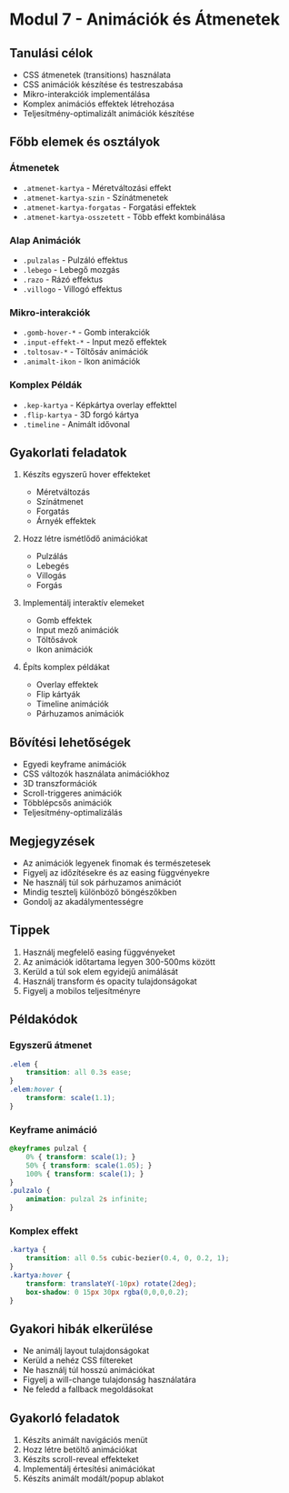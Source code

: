 # Modul 7 - Animációk és Átmenetek

## Tanulási célok
- CSS átmenetek (transitions) használata
- CSS animációk készítése és testreszabása
- Mikro-interakciók implementálása
- Komplex animációs effektek létrehozása
- Teljesítmény-optimalizált animációk készítése

## Főbb elemek és osztályok

### Átmenetek
- `.atmenet-kartya` - Méretváltozási effekt
- `.atmenet-kartya-szin` - Színátmenetek
- `.atmenet-kartya-forgatas` - Forgatási effektek
- `.atmenet-kartya-osszetett` - Több effekt kombinálása

### Alap Animációk
- `.pulzalas` - Pulzáló effektus
- `.lebego` - Lebegő mozgás
- `.razo` - Rázó effektus
- `.villogo` - Villogó effektus

### Mikro-interakciók
- `.gomb-hover-*` - Gomb interakciók
- `.input-effekt-*` - Input mező effektek
- `.toltosav-*` - Töltősáv animációk
- `.animalt-ikon` - Ikon animációk

### Komplex Példák
- `.kep-kartya` - Képkártya overlay effekttel
- `.flip-kartya` - 3D forgó kártya
- `.timeline` - Animált idővonal

## Gyakorlati feladatok
1. Készíts egyszerű hover effekteket
   - Méretváltozás
   - Színátmenet
   - Forgatás
   - Árnyék effektek

2. Hozz létre ismétlődő animációkat
   - Pulzálás
   - Lebegés
   - Villogás
   - Forgás

3. Implementálj interaktív elemeket
   - Gomb effektek
   - Input mező animációk
   - Töltősávok
   - Ikon animációk

4. Építs komplex példákat
   - Overlay effektek
   - Flip kártyák
   - Timeline animációk
   - Párhuzamos animációk

## Bővítési lehetőségek
- Egyedi keyframe animációk
- CSS változók használata animációkhoz
- 3D transzformációk
- Scroll-triggeres animációk
- Többlépcsős animációk
- Teljesítmény-optimalizálás

## Megjegyzések
- Az animációk legyenek finomak és természetesek
- Figyelj az időzítésekre és az easing függvényekre
- Ne használj túl sok párhuzamos animációt
- Mindig tesztelj különböző böngészőkben
- Gondolj az akadálymentességre

## Tippek
1. Használj megfelelő easing függvényeket
2. Az animációk időtartama legyen 300-500ms között
3. Kerüld a túl sok elem egyidejű animálását
4. Használj transform és opacity tulajdonságokat
5. Figyelj a mobilos teljesítményre

## Példakódok

### Egyszerű átmenet
```css
.elem {
    transition: all 0.3s ease;
}
.elem:hover {
    transform: scale(1.1);
}
```

### Keyframe animáció
```css
@keyframes pulzal {
    0% { transform: scale(1); }
    50% { transform: scale(1.05); }
    100% { transform: scale(1); }
}
.pulzalo {
    animation: pulzal 2s infinite;
}
```

### Komplex effekt
```css
.kartya {
    transition: all 0.5s cubic-bezier(0.4, 0, 0.2, 1);
}
.kartya:hover {
    transform: translateY(-10px) rotate(2deg);
    box-shadow: 0 15px 30px rgba(0,0,0,0.2);
}
```

## Gyakori hibák elkerülése
- Ne animálj layout tulajdonságokat
- Kerüld a nehéz CSS filtereket
- Ne használj túl hosszú animációkat
- Figyelj a will-change tulajdonság használatára
- Ne feledd a fallback megoldásokat

## Gyakorló feladatok
1. Készíts animált navigációs menüt
2. Hozz létre betöltő animációkat
3. Készíts scroll-reveal effekteket
4. Implementálj értesítési animációkat
5. Készíts animált modált/popup ablakot